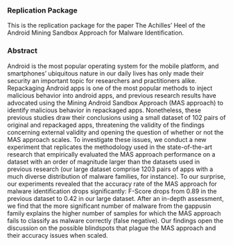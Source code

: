 ### Replication Package

This is the replication package for the paper The Achilles’ Heel of the Android Mining Sandbox Approach for Malware Identification.

### Abstract

Android is the most popular operating system for the mobile platform, and smartphones’ ubiquitous nature in our daily lives has only made their security an important topic for researchers and practitioners alike. Repackaging Android apps is one of the most popular methods to inject malicious behavior into android apps, and previous research results have advocated using the Mining Android Sandbox Approach (MAS approach) to identify malicious behavior in repackaged apps. Nonetheless, these previous studies draw their conclusions using a small dataset of 102 pairs of original and repackaged apps, threatening the validity of the findings concerning external validity and opening the question of whether or not the MAS approach scales. To investigate these issues, we conduct a new experiment that replicates the methodology used in the state-of-the-art research that empirically evaluated the MAS approach performance on a dataset with an order of magnitude larger than the datasets used in previous research (our large dataset comprise 1203 pairs of apps with a much diverse distribution of malware families, for instance). To our surprise, our experiments revealed that the accuracy rate of the MAS approach for malware identification drops significantly: F-Score drops from 0.89 in the previous dataset to 0.42 in our large dataset. After an in-depth assessment, we find that the more significant number of malware from the gappusin family explains the higher number of samples for which the MAS approach fails to classify as malware correctly (false negative). Our findings open the discussion on the possible blindspots that plague the MAS approach and their accuracy issues when scaled.

